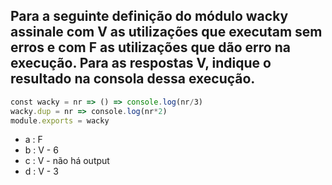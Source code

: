 ## Para a seguinte definição do módulo ​wacky assinale com V as utilizações que executam sem erros e com F as utilizações que dão erro na execução. Para as respostas V, indique o resultado na consola dessa execução.

```javascript
const​ ​wacky​ = ​nr ​​=>​ () => console​.​log​(​nr​/​3​)
wacky​.​dup​ = ​nr ​​=> ​console.log(nr*2)
module.exports = wacky
```

- a : F
- b : V - 6
- c : V - não há output
- d : V - 3
